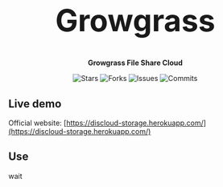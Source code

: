 <h1 align="center" style="font-size: 60px">Growgrass</h1>

<p align="center"><strong>Growgrass File Share Cloud</strong></p>

<p align="center">
  <img alt="Stars" src="https://badgen.net/github/stars/napthedev/discloud">
  <img alt="Forks" src="https://badgen.net/github/forks/napthedev/discloud">
  <img alt="Issues" src="https://badgen.net/github/issues/napthedev/discloud">
  <img alt="Commits" src="https://badgen.net/github/commits/napthedev/discloud">
</p>

## Live demo

Official website: [https://discloud-storage.herokuapp.com/](https://discloud-storage.herokuapp.com/)

## Use

wait
